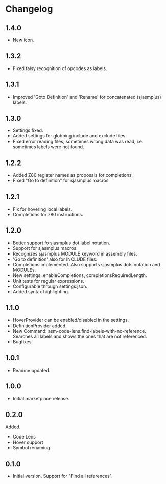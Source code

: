 # Changelog

## 1.4.0
- New icon.


## 1.3.2
- Fixed falsy recognition of opcodes as labels.


## 1.3.1
- Improved 'Goto Definition' and 'Rename' for concatenated (sjasmplus) labels.


## 1.3.0
- Settings fixed.
- Added settings for globbing include and exclude files.
- Fixed error reading files, sometimes wrong data was read, i.e. sometimes labels were not found.


## 1.2.2
- Added Z80 register names as proposals for completions.
- Fixed "Go to definition" for sjasmplus macros.


## 1.2.1
- Fix for hovering local labels.
- Completions for z80 instructions.


## 1.2.0
- Better support fo sjasmplus dot label notation.
- Support for sjasmplus macros.
- Recognizes sjasmplus MODULE keyword in assembly files.
- 'Go to definition' also for INCLUDE files.
- Completions implemented. Also supports sjasmplus dots notation and MODULEs.
- New settings: enableCompletions, completionsRequiredLength.
- Unit tests for regular expressions.
- Configurable through settings.json.
- Added syntax highlighting.


## 1.1.0
- HoverProvider can be enabled/disabled in the settings.
- DefinitionProvider added.
- New Command: asm-code-lens.find-labels-with-no-reference. Searches all labels and shows the ones that are not referenced.
- Bugfixes.


## 1.0.1
- Readme updated.


## 1.0.0
- Initial marketplace release.


## 0.2.0
Added.
- Code Lens
- Hover support
- Symbol renaming


## 0.1.0
- Initial version. Support for "Find all references".

